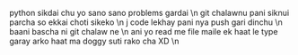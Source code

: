 python sikdai chu yo sano sano problems gardai \n
git chalawnu pani siknui parcha so ekkai choti sikeko \n
j code lekhay pani nya push gari dinchu \n
baani bascha ni git chalaw ne \n
ani yo read me file maile ek haat le type garay arko haat ma doggy suti rako cha XD \n
